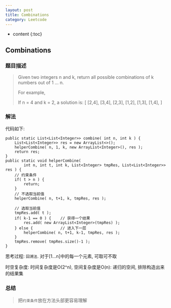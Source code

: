 ```yaml
---
layout: post
title: Combinations
category: Leetcode
---
```


* content
{:toc}

## Combinations

### 题目描述

> Given two integers n and k, return all possible combinations of k numbers out of 1 ... n.
> 
> For example,
> 
> If n = 4 and k = 2, a solution is:
> [
  [2,4],
  [3,4],
  [2,3],
  [1,2],
  [1,3],
  [1,4],
]

### 解法

代码如下:
		
    public static List<List<Integer>> combine( int n, int k ) {
        List<List<Integer>> res = new ArrayList<>();
        helperCombine( n, 1, k, new ArrayList<Integer>(), res );
        return res;
    }
    public static void helperCombine( 
            int n, int t, int k, List<Integer> tmpRes, List<List<Integer>> res ) {
        // 约束条件
        if( t > n ) {
            return;
        }
        // 不选取当前值
        helperCombine( n, t+1, k, tmpRes, res );
        
        // 选取当前值
        tmpRes.add( t );
        if( k-1 == 0 ) {    // 获得一个结果
            res.add( new ArrayList<Integer>(tmpRes) );
        } else {            // 进入下一层
            helperCombine( n, t+1, k-1, tmpRes, res );
        }
        tmpRes.remove( tmpRes.size()-1 );
    }
        
思考过程: `回溯法`. 对于[1...n]中的每一个元素, 可取可不取

时空复杂度: 时间复杂度是O(2^n), 空间复杂度是O(n): 递归的空间, 排除构造出来的结果集

### 总结

> 把`约束条件`放在方法头部更容易理解
